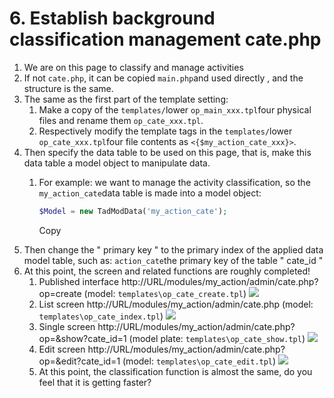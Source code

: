 # 6. Establish background classification management cate.php



1. We are on this page to classify and manage activities
2. If not `cate.php`, it can be copied `main.php`and used directly , and the structure is the same.
3. The same as the first part of the template setting:
   1. Make a copy of the `templates/`lower `op_main_xxx.tpl`four physical files and rename them `op_cate_xxx.tpl`.
   2. Respectively modify the template tags in the `templates/`lower `op_cate_xxx.tpl`four file contents as `<{$my_action_cate_xxx}>`.
4. Then specify the data table to be used on this page, that is, make this data table a model object to manipulate data.
   1. For example: we want to manage the activity classification, so the `my_action_cate`data table is made into a model object:

      ```php
      $Model = new TadModData('my_action_cate');
      ```

      Copy
5. Then change the " primary key " to the primary index of the applied data model table, such as: `action_cate`the primary key of the table " cate\_id "
6. At this point, the screen and related functions are roughly completed!
   1. Published interface http://URL/modules/my\_action/admin/cate.php?op=create \(model: `templates\op_cate_create.tpl`\) ![](https://campus-xoops.tn.edu.tw/uploads/tad_book3/image/47/%E7%81%AB%E7%8B%90%E6%88%AA%E5%9B%BE_2020-05-28T01-41-10.323Z.png)
   2. List screen http://URL/modules/my\_action/admin/cate.php \(model: `templates\op_cate_index.tpl`\) ![](https://campus-xoops.tn.edu.tw/uploads/tad_book3/image/47/%E7%81%AB%E7%8B%90%E6%88%AA%E5%9B%BE_2020-05-28T08-11-54.229Z.png)
   3. Single screen http://URL/modules/my\_action/admin/cate.php?op=&show?cate\_id=1 \(model plate: `templates\op_cate_show.tpl`\) ![](https://campus-xoops.tn.edu.tw/uploads/tad_book3/image/47/%E7%81%AB%E7%8B%90%E6%88%AA%E5%9B%BE_2020-05-28T02-30-00.801Z.png)
   4. Edit screen http://URL/modules/my\_action/admin/cate.php?op=&edit?cate\_id=1 \(model: `templates\op_cate_edit.tpl`\) ![](https://campus-xoops.tn.edu.tw/uploads/tad_book3/image/47/%E7%81%AB%E7%8B%90%E6%88%AA%E5%9B%BE_2020-05-28T02-31-16.665Z.png)
   5. At this point, the classification function is almost the same, do you feel that it is getting faster?
